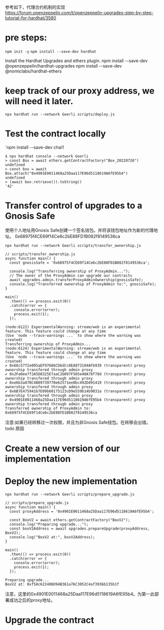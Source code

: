 参考如下，代理合约机制的实现
https://forum.openzeppelin.com/t/openzeppelin-upgrades-step-by-step-tutorial-for-hardhat/3580

#  pre steps:
`npm init -y`
`npm install --save-dev hardhat`

Install the Hardhat Upgrades and ethers plugin.
npm install --save-dev @openzeppelin/hardhat-upgrades
npm install --save-dev @nomiclabs/hardhat-ethers 

# keep track of our proxy address, we will need it later.
`npx hardhat run --network Goerli scripts/deploy.js`

# Test the contract locally
`npm install --save-dev chai1

```
$ npx hardhat console --network Goerli
> const Box = await ethers.getContractFactory("Box_20220726")
undefined
> const box = await Box.attach("0x4901E0011468a25Daa117E96d5118619A6fE95b4")
undefined
> (await box.retrieve()).toString()
'42'
```

#  Transfer control of upgrades to a Gnosis Safe

使用个人地址用Gnosis Safe创建一个签名钱包。并将该钱包地址作为新的代理地址。
0x68975f4CE69f14Ce6c2bE88FD1B082f8149536ca

`npx hardhat run --network Goerli scripts/transfer_ownership.js`
```
// scripts/transfer_ownership.js
async function main() {
  const gnosisSafe = '0x68975f4CE69f14Ce6c2bE88FD1B082f8149536ca';
 
  console.log("Transferring ownership of ProxyAdmin...");
  // The owner of the ProxyAdmin can upgrade our contracts
  await upgrades.admin.transferProxyAdminOwnership(gnosisSafe);
  console.log("Transferred ownership of ProxyAdmin to:", gnosisSafe);
}
 
main()
  .then(() => process.exit(0))
  .catch(error => {
    console.error(error);
    process.exit(1);
  });
```

```
(node:6122) ExperimentalWarning: stream/web is an experimental feature. This feature could change at any time
(Use `node --trace-warnings ...` to show where the warning was created)
Transferring ownership of ProxyAdmin...
(node:6124) ExperimentalWarning: stream/web is an experimental feature. This feature could change at any time
(Use `node --trace-warnings ...` to show where the warning was created)
✔ 0x68c57f2e095aEF97686CD6dCc8EA973184AFb939 (transparent) proxy ownership transfered through admin proxy
✔ 0x2Fa0ee7f2A5D8325EfaaC2b097F505e48A78f78d (transparent) proxy ownership transfered through admin proxy
✔ 0xe6b3a87BC4B09739770e62571ee0bc492Dd91419 (transparent) proxy ownership transfered through admin proxy
✔ 0x6B7E475941b7E09b60175123cD9e559b14b9031a (transparent) proxy ownership transfered through admin proxy
✔ 0x4901E0011468a25Daa117E96d5118619A6fE95b4 (transparent) proxy ownership transfered through admin proxy
Transferred ownership of ProxyAdmin to: 0x68975f4CE69f14Ce6c2bE88FD1B082f8149536ca
```
注意:如果已经转移过一次权限，并且为非Gnosis Safe钱包。在转移会出错。todo 原因


# Create a new version of our implementation

# Deploy the new implementation


`npx hardhat run --network Goerli scripts/prepare_upgrade.js`

```
// scripts/prepare_upgrade.js
async function main() {
  const proxyAddress = '0x4901E0011468a25Daa117E96d5118619A6fE95b4';
 
  const BoxV2 = await ethers.getContractFactory("BoxV2");
  console.log("Preparing upgrade...");
  const boxV2Address = await upgrades.prepareUpgrade(proxyAddress, BoxV2);
  console.log("BoxV2 at:", boxV2Address);
}
 
main()
  .then(() => process.exit(0))
  .catch(error => {
    console.error(error);
    process.exit(1);
  });
```

```
Preparing upgrade...
BoxV2 at: 0xf58c622406D94B361a76C3052C4af3936b135b1f
```

注意，这里的0x4901E0011468a25Daa117E96d5118619A6fE95b4。为第一此部署成功之后的proxy地址。


# Upgrade the contract
